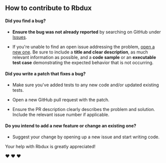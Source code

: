 ## How to contribute to Rbdux

#### **Did you find a bug?**

* **Ensure the bug was not already reported** by searching on GitHub under [Issues](https://github.com/jtompkins/rbdux/issues).

* If you're unable to find an open issue addressing the problem, [open a new one](https://github.com/jtompkins/rbdux/issues/new). Be sure to include a **title and clear description**, as much relevant information as possible, and a **code sample** or an **executable test case** demonstrating the expected behavior that is not occurring.

#### **Did you write a patch that fixes a bug?**

* Make sure you've added tests to any new code and/or updated existing tests.

* Open a new GitHub pull request with the patch.

* Ensure the PR description clearly describes the problem and solution. Include the relevant issue number if applicable.

#### **Do you intend to add a new feature or change an existing one?**

* Suggest your change by opening up a new issue and start writing code.

Your help with Rbdux is greatly appreciated!

:heart: :heart: :heart:

